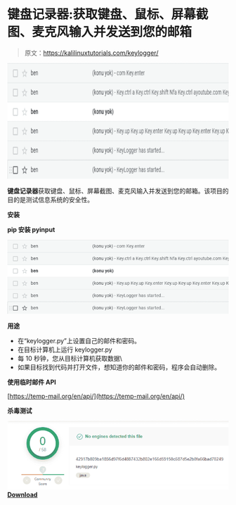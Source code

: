 # 键盘记录器:获取键盘、鼠标、屏幕截图、麦克风输入并发送到您的邮箱

> 原文：<https://kalilinuxtutorials.com/keylogger/>

[![Keylogger : Get Keyboard, Mouse, ScreenShot, Microphone Inputs & Send To Your Mail](img//34ce6f56359a65ddf0df01c5f1565417.png "Keylogger : Get Keyboard, Mouse, ScreenShot, Microphone Inputs & Send To Your Mail")](https://1.bp.blogspot.com/-9wLpP8671PE/XxnjMr3w8fI/AAAAAAAAG_M/7XQXuuaL2HcO-Fn7yWNob0R8rKqyRF-NgCLcBGAsYHQ/s1600/Keylogger%25281%2529.png)

**键盘记录器**获取键盘、鼠标、屏幕截图、麦克风输入并发送到您的邮箱。该项目的目的是测试信息系统的安全性。

**安装**

**pip 安装 pyinput**

![](img//89fa40b140afca46590ba41f293f41c7.png)

**用途**

*   在“keylogger.py”上设置自己的邮件和密码。
*   在目标计算机上运行 keylogger.py
*   每 10 秒钟，您从目标计算机获取数据\
*   如果目标找到代码并打开文件，想知道你的邮件和密码，程序会自动删除。

**使用临时邮件 API**

[https://temp-mail.org/en/api/](https://temp-mail.org/en/api/)

**杀毒测试**

![](img//5b4bbbb9d9772720f9c1292d2d77c8ac.png)[**Download**](https://github.com/aydinnyunus/Keylogger)
